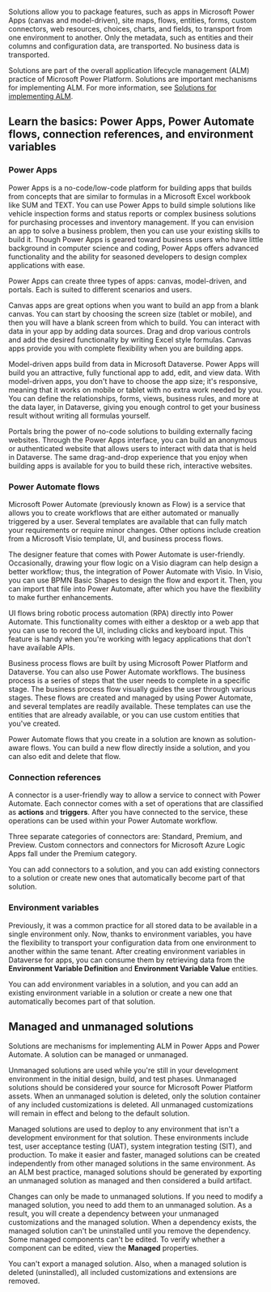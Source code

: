 Solutions allow you to package features, such as apps in Microsoft Power Apps (canvas and model-driven), site maps, flows, entities, forms, custom connectors, web resources, choices, charts, and fields, to transport from one environment to another. Only the metadata, such as entities and their columns and configuration data, are transported. No business data is transported.

Solutions are part of the overall application lifecycle management (ALM) practice of Microsoft Power Platform. Solutions are important mechanisms for implementing ALM. For more information, see [Solutions for implementing ALM](https://docs.microsoft.com/power-platform/alm/overview-alm/?azure-portal=true).

## Learn the basics: Power Apps, Power Automate flows, connection references, and environment variables

### Power Apps

Power Apps is a no-code/low-code platform for building apps that builds from concepts that are similar to formulas in a Microsoft Excel workbook like SUM and TEXT. You can use Power Apps to build simple solutions like vehicle inspection forms and status reports or complex business solutions for purchasing processes and inventory management. If you can envision an app to solve a business problem, then you can use your existing skills to build it. Though Power Apps is geared toward business users who have little background in computer science and coding, Power Apps offers advanced functionality and the ability for seasoned developers to design complex applications with ease.

Power Apps can create three types of apps: canvas, model-driven, and portals. Each is suited to different scenarios and users.

Canvas apps are great options when you want to build an app from a blank canvas. You can start by choosing the screen size (tablet or mobile), and then you will have a blank screen from which to build. You can interact with data in your app by adding data sources. Drag and drop various controls and add the desired functionality by writing Excel style formulas. Canvas apps provide you with complete flexibility when you are building apps.

Model-driven apps build from data in Microsoft Dataverse. Power Apps will build you an attractive, fully functional app to add, edit, and view data. With model-driven apps, you don't have to choose the app size; it's responsive, meaning that it works on mobile or tablet with no extra work needed by you. You can define the relationships, forms, views, business rules, and more at the data layer, in Dataverse, giving you enough control to get your business result without writing all formulas yourself.

Portals bring the power of no-code solutions to building externally facing websites. Through the Power Apps interface, you can build an anonymous or authenticated website that allows users to interact with data that is held in Dataverse. The same drag-and-drop experience that you enjoy when building apps is available for you to build these rich, interactive websites.

### Power Automate flows

Microsoft Power Automate (previously known as Flow) is a service that allows you to create workflows that are either automated or manually triggered by a user. Several templates are available that can fully match your requirements or require minor changes. Other options include creation from a Microsoft Visio template, UI, and business process flows.

The designer feature that comes with Power Automate is user-friendly. Occasionally, drawing your flow logic on a Visio diagram can help design a better workflow; thus, the integration of Power Automate with Visio. In Visio, you can use BPMN Basic Shapes to design the flow and export it. Then, you can import that file into Power Automate, after which you have the flexibility to make further enhancements.

UI flows bring robotic process automation (RPA) directly into Power Automate. This functionality comes with either a desktop or a web app that you can use to record the UI, including clicks and keyboard input. This feature is handy when you're working with legacy applications that don't have available APIs.

Business process flows are built by using Microsoft Power Platform and Dataverse. You can also use Power Automate workflows. The business process is a series of steps that the user needs to complete in a specific stage. The business process flow visually guides the user through various stages. These flows are created and managed by using Power Automate, and several templates are readily available. These templates can use the entities that are already available, or you can use custom entities that you've created.

Power Automate flows that you create in a solution are known as solution-aware flows. You can build a new flow directly inside a solution, and you can also edit and delete that flow.  

### Connection references

A connector is a user-friendly way to allow a service to connect with Power Automate. Each connector comes with a set of operations that are classified as **actions** and **triggers**. After you have connected to the service, these operations can be used within your Power Automate workflow.

Three separate categories of connectors are: Standard, Premium, and Preview. Custom connectors and connectors for Microsoft Azure Logic Apps fall under the Premium category.

You can add connectors to a solution, and you can add existing connectors to a solution or create new ones that automatically become part of that solution.

### Environment variables

Previously, it was a common practice for all stored data to be available in a single environment only. Now, thanks to environment variables, you have the flexibility to transport your configuration data from one environment to another within the same tenant. After creating environment variables in Dataverse for apps, you can consume them by retrieving data from the **Environment Variable Definition** and **Environment Variable Value** entities.

You can add environment variables in a solution, and you can add an existing environment variable in a solution or create a new one that automatically becomes part of that solution.

## Managed and unmanaged solutions

Solutions are mechanisms for implementing ALM in Power Apps and Power Automate. A solution can be managed or unmanaged.

Unmanaged solutions are used while you're still in your development environment in the initial design, build, and test phases. Unmanaged solutions should be considered your source for Microsoft Power Platform assets. When an unmanaged solution is deleted, only the solution container of any included customizations is deleted. All unmanaged customizations will remain in effect and belong to the default solution.

Managed solutions are used to deploy to any environment that isn't a development environment for that solution. These environments include test, user acceptance testing (UAT), system integration testing (SIT), and production. To make it easier and faster, managed solutions can be created independently from other managed solutions in the same environment. As an ALM best practice, managed solutions should be generated by exporting an unmanaged solution as managed and then considered a build artifact.

Changes can only be made to unmanaged solutions. If you need to modify a managed solution, you need to add them to an unmanaged solution. As a result, you will create a dependency between your unmanaged customizations and the managed solution. When a dependency exists, the managed solution can't be uninstalled until you remove the dependency.
Some managed components can't be edited. To verify whether a component can be edited, view the **Managed** properties.

You can't export a managed solution. Also, when a managed solution is deleted (uninstalled), all included customizations and extensions are removed.

